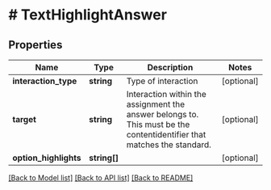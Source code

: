 # # TextHighlightAnswer

## Properties

Name | Type | Description | Notes
------------ | ------------- | ------------- | -------------
**interaction_type** | **string** | Type of interaction | [optional] 
**target** | **string** | Interaction within the assignment the answer belongs to. This must be the contentidentifier that matches the standard. | [optional] 
**option_highlights** | **string[]** |  | [optional] 

[[Back to Model list]](../../README.md#documentation-for-models) [[Back to API list]](../../README.md#documentation-for-api-endpoints) [[Back to README]](../../README.md)


